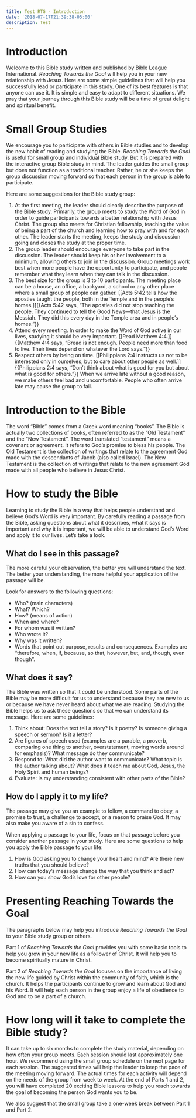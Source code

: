 ```yaml
---
title: Test RTG - Introduction
date: '2018-07-17T21:39:38-05:00'
description: Test
---
```

# Introduction

Welcome to this Bible study written and published by Bible League International. _Reaching Towards the Goal_ will help you in your new relationship with Jesus. Here are some simple guidelines that will help you successfully lead or participate in this study. One of its best features is that anyone can use it. It is simple and easy to adapt to different situations. We pray that your journey through this Bible study will be a time of great delight and spiritual benefit.

# Small Group Studies

We encourage you to participate with others in Bible studies and to develop the new habit of reading and studying the Bible. _Reaching Towards the Goal_ is useful for small group and individual Bible study. But it is prepared with the interactive group Bible study in mind. The leader guides the small group but does not function as a traditional teacher. Rather, he or she keeps the group discussion moving forward so that each person in the group is able to participate.

Here are some suggestions for the Bible study group:

1. At the first meeting, the leader should clearly describe the purpose of the Bible study. Primarily, the group meets to study the Word of God in order to guide participants towards a better relationship with Jesus Christ. The group also meets for Christian fellowship, teaching the value of being a part of the church and learning how to pray with and for each other. The leader starts the meeting, keeps the study and discussion going and closes the study at the proper time.
2. The group leader should encourage everyone to take part in the discussion. The leader should keep his or her involvement to a minimum, allowing others to join in the discussion. Group meetings work best when more people have the opportunity to participate, and people remember what they learn when they can talk in the discussion.
3. The best size for the group is 3 to 10 participants. The meeting place can be a house, an office, a backyard, a school or any other place where a small group of people can gather. \[[Acts 5:42 tells how the apostles taught the people, both in the Temple and in the people’s homes.]]{{Acts 5:42 says, “The apostles did not stop teaching the people. They continued to tell the Good News—that Jesus is the Messiah. They did this every day in the Temple area and in people’s homes.”}}
4. Attend every meeting. In order to make the Word of God active in our lives, studying it should be very important. \[[Read Matthew 4:4.]]{{Matthew 4:4 says, “Bread is not enough. People need more than food to live. Their lives depend on whatever the Lord says.”}}
5. Respect others by being on time. \[[Philippians 2:4 instructs us not to be interested only in ourselves, but to care about other people as well.]]{{Philippians 2:4 says, “Don’t think about what is good for you but about what is good for others.”}} When we arrive late without a good reason, we make others feel bad and uncomfortable. People who often arrive late may cause the group to fail.

# Introduction to the Bible

The word “Bible” comes from a Greek word meaning “books”. The Bible is actually two collections of books, often referred to as the “Old Testament” and the “New Testament”. The word translated “testament” means a covenant or agreement. It refers to God’s promise to bless his people. The Old Testament is the collection of writings that relate to the agreement God made with the descendants of Jacob (also called Israel). The New Testament is the collection of writings that relate to the new agreement God made with all people who believe in Jesus Christ.

# How to study the Bible

Learning to study the Bible in a way that helps people understand and believe God’s Word is very important. By carefully reading a passage from the Bible, asking questions about what it describes, what it says is important and why it is important, we will be able to understand God’s Word and apply it to our lives. Let’s take a look.

## What do I see in this passage?

The more careful your observation, the better you will understand the text. The better your understanding, the more helpful your application of the passage will be.

Look for answers to the following questions:

* Who? (main characters)
* What? Which?
* How? (means of action)
* When and where?
* For whom was it written?
* Who wrote it?
* Why was it written?
* Words that point out purpose, results and consequences. Examples are “therefore, when, if, because, so that, however, but, and, though, even though”.

## What does it say?

The Bible was written so that it could be understood. Some parts of the Bible may be more difficult for us to understand because they are new to us or because we have never heard about what we are reading. Studying the Bible helps us to ask these questions so that we can understand its message. Here are some guidelines:

1. Think about: Does the text tell a story? Is it poetry? Is someone giving a speech or sermon? Is it a letter?
2. Are figures of speech used (examples are a parable, a proverb, comparing one thing to another, overstatement, moving words around for emphasis)? What message do they communicate?
3. Respond to: What did the author want to communicate? What topic is the author talking about? What does it teach me about God, Jesus, the Holy Spirit and human beings?
4. Evaluate: Is my understanding consistent with other parts of the Bible?

## How do I apply it to my life?

The passage may give you an example to follow, a command to obey, a promise to trust, a challenge to accept, or a reason to praise God. It may also make you aware of a sin to confess.

When applying a passage to your life, focus on that passage before you consider another passage in your study. Here are some questions to help you apply the Bible passage to your life:

1. How is God asking you to change your heart and mind? Are there new truths that you should believe?
2. How can today’s message change the way that you think and act?
3. How can you show God’s love for other people?

# Presenting Reaching Towards the Goal

The paragraphs below may help you introduce _Reaching Towards the Goal_ to your Bible study group or others.

Part 1 of _Reaching Towards the Goal_ provides you with some basic tools to help you grow in your new life as a follower of Christ. It will help you to become spiritually mature in Christ.

Part 2 of _Reaching Towards the Goal_ focuses on the importance of living the new life guided by Christ within the community of faith, which is the church. It helps the participants continue to grow and learn about God and his Word. It will help each person in the group enjoy a life of obedience to God and to be a part of a church.

# How long will it take to complete the Bible study?

It can take up to six months to complete the study material, depending on how often your group meets. Each session should last approximately one hour. We recommend using the small group schedule on the next page for each session. The suggested times will help the leader to keep the pace of the meeting moving forward. The actual times for each activity will depend on the needs of the group from week to week. At the end of Parts 1 and 2, you will have completed 20 exciting Bible lessons to help you reach towards the goal of becoming the person God wants you to be.

We also suggest that the small group take a one-week break between Part 1 and Part 2.
